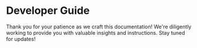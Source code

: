 # Developer Guide

Thank you for your patience as we craft this documentation! We're diligently
working to provide you with valuable insights and instructions. Stay tuned for
updates!
